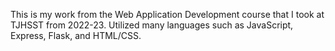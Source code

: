 This is my work from the Web Application Development course that I took at TJHSST from 2022-23. Utilized many languages such as JavaScript, Express, Flask, and HTML/CSS.
